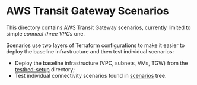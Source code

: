 # AWS Transit Gateway Scenarios

This directory contains AWS Transit Gateway scenarios, currently limited to simple _connect three VPCs_ one.

Scenarios use two layers of Terraform configurations to make it easier to deploy the baseline infrastructure and then test individual scenarios:

* Deploy the baseline infrastructure (VPC, subnets, VMs, TGW) from the [testbed-setup](testbed-setup) directory;
* Test individual connectivity scenarios found in [scenarios](scenarios) tree.
